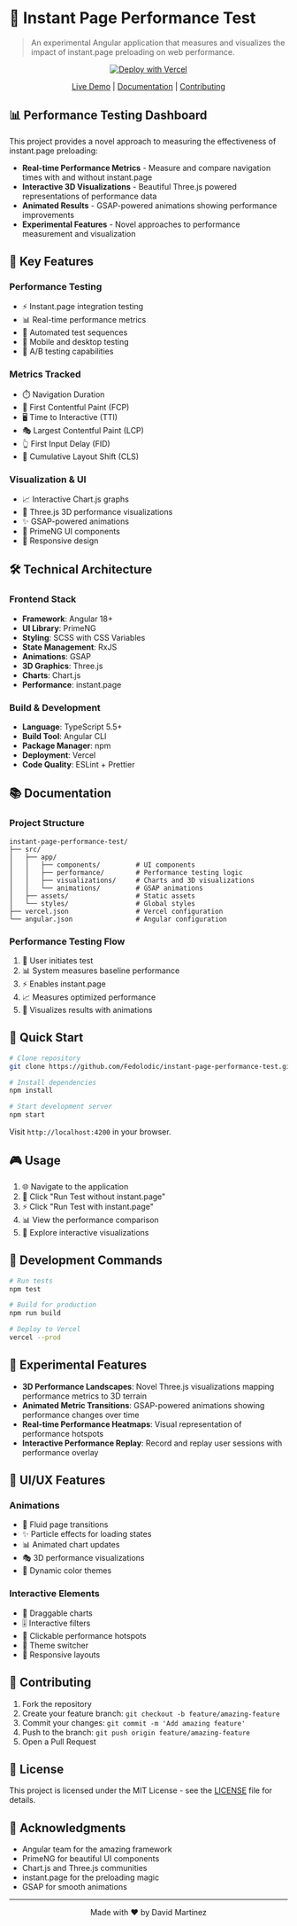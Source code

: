 # 🚀 Instant Page Performance Test

> An experimental Angular application that measures and visualizes the impact of instant.page preloading on web performance.

<div align="center">

[![Deploy with Vercel](https://vercel.com/button)](https://vercel.com/new/clone?repository-url=https%3A%2F%2Fgithub.com%2FFedolodic%2Finstant-page-performance-test)

[Live Demo](https://instant-page-performance-test-9uf9sdvvk-davidmtz00s-projects.vercel.app) | [Documentation](#documentation) | [Contributing](#contributing)

</div>

## 📊 Performance Testing Dashboard

This project provides a novel approach to measuring the effectiveness of instant.page preloading:

- **Real-time Performance Metrics** - Measure and compare navigation times with and without instant.page
- **Interactive 3D Visualizations** - Beautiful Three.js powered representations of performance data
- **Animated Results** - GSAP-powered animations showing performance improvements
- **Experimental Features** - Novel approaches to performance measurement and visualization

## 🎯 Key Features

### Performance Testing
- ⚡ Instant.page integration testing
- 📊 Real-time performance metrics
- 🔄 Automated test sequences
- 📱 Mobile and desktop testing
- 🧪 A/B testing capabilities

### Metrics Tracked
- ⏱️ Navigation Duration
- 🎨 First Contentful Paint (FCP)
- 🖥️ Time to Interactive (TTI)
- 🎭 Largest Contentful Paint (LCP)
- 👆 First Input Delay (FID)
- 📏 Cumulative Layout Shift (CLS)

### Visualization & UI
- 📈 Interactive Chart.js graphs
- 🌟 Three.js 3D performance visualizations
- ✨ GSAP-powered animations
- 🎨 PrimeNG UI components
- 📱 Responsive design

## 🛠️ Technical Architecture

### Frontend Stack
- **Framework**: Angular 18+
- **UI Library**: PrimeNG
- **Styling**: SCSS with CSS Variables
- **State Management**: RxJS
- **Animations**: GSAP
- **3D Graphics**: Three.js
- **Charts**: Chart.js
- **Performance**: instant.page

### Build & Development
- **Language**: TypeScript 5.5+
- **Build Tool**: Angular CLI
- **Package Manager**: npm
- **Deployment**: Vercel
- **Code Quality**: ESLint + Prettier

## 📚 Documentation

### Project Structure
```
instant-page-performance-test/
├── src/
│   ├── app/
│   │   ├── components/         # UI components
│   │   ├── performance/        # Performance testing logic
│   │   ├── visualizations/     # Charts and 3D visualizations
│   │   └── animations/         # GSAP animations
│   ├── assets/                 # Static assets
│   └── styles/                 # Global styles
├── vercel.json                 # Vercel configuration
└── angular.json                # Angular configuration
```

### Performance Testing Flow
1. 🏁 User initiates test
2. 📊 System measures baseline performance
3. ⚡ Enables instant.page
4. 📈 Measures optimized performance
5. 🎨 Visualizes results with animations

## 🚀 Quick Start

```bash
# Clone repository
git clone https://github.com/Fedolodic/instant-page-performance-test.git

# Install dependencies
npm install

# Start development server
npm start
```

Visit `http://localhost:4200` in your browser.

## 🎮 Usage

1. 🌐 Navigate to the application
2. 🔄 Click "Run Test without instant.page"
3. ⚡ Click "Run Test with instant.page"
4. 📊 View the performance comparison
5. 🎨 Explore interactive visualizations

## 🔧 Development Commands

```bash
# Run tests
npm test

# Build for production
npm run build

# Deploy to Vercel
vercel --prod
```

## 🌟 Experimental Features

- **3D Performance Landscapes**: Novel Three.js visualizations mapping performance metrics to 3D terrain
- **Animated Metric Transitions**: GSAP-powered animations showing performance changes over time
- **Real-time Performance Heatmaps**: Visual representation of performance hotspots
- **Interactive Performance Replay**: Record and replay user sessions with performance overlay

## 🎨 UI/UX Features

### Animations
- 🌊 Fluid page transitions
- ✨ Particle effects for loading states
- 📊 Animated chart updates
- 🎭 3D performance visualizations
- 🌈 Dynamic color themes

### Interactive Elements
- 🔄 Draggable charts
- 🎚️ Interactive filters
- 🎯 Clickable performance hotspots
- 🎨 Theme switcher
- 📱 Responsive layouts

## 🤝 Contributing

1. Fork the repository
2. Create your feature branch: `git checkout -b feature/amazing-feature`
3. Commit your changes: `git commit -m 'Add amazing feature'`
4. Push to the branch: `git push origin feature/amazing-feature`
5. Open a Pull Request

## 📄 License

This project is licensed under the MIT License - see the [LICENSE](LICENSE) file for details.

## 🙏 Acknowledgments

- Angular team for the amazing framework
- PrimeNG for beautiful UI components
- Chart.js and Three.js communities
- instant.page for the preloading magic
- GSAP for smooth animations

---

<div align="center">
Made with ❤️ by David Martinez
</div>
